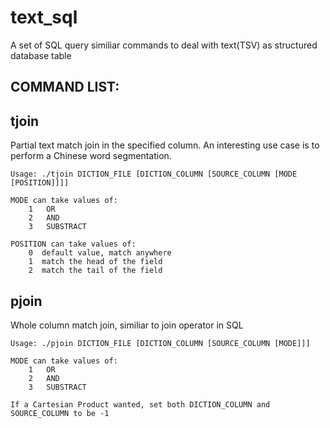 # text_sql
A set of SQL query similiar commands to deal with text(TSV) as structured database table


COMMAND LIST:
--------------------------------------------------------
## tjoin
Partial text match join in the specified column. An interesting use case is to perform a Chinese word segmentation.

	Usage: ./tjoin DICTION_FILE [DICTION_COLUMN [SOURCE_COLUMN [MODE [POSITION]]]]

    MODE can take values of:
        1   OR
        2   AND
        3   SUBSTRACT

    POSITION can take values of:
        0  default value, match anywhere
        1  match the head of the field
        2  match the tail of the field

## pjoin
Whole column match join, similiar to join operator in SQL

	Usage: ./pjoin DICTION_FILE [DICTION_COLUMN [SOURCE_COLUMN [MODE]]]

    MODE can take values of:
        1   OR
        2   AND
        3   SUBSTRACT

	If a Cartesian Product wanted, set both DICTION_COLUMN and SOURCE_COLUMN to be -1

